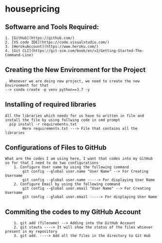 # housepricing

## Softwarre and Tools Required:
    1. [GitHub](https://github.com/)
    2. [VS code IDE](https://code.visualstudio.com/)
    3. [HerokuAccount](https://www.heroku.com/)
    4. [Git CLI](https://git-scm.com/book/en/v2/Getting-Started-The-Command-Line)

## Creating the New Environment for the Project
    . Whenever we are doing new project, we need to create the new Environment for that
    --> conda create -p venv python==3.7 -y

## Installing of required libraries
    All the libraries which needs for us have to written in file and install the file by using follwing code in cmd prompt
      pip install -r requirements.txt 
            Here requirements.txt ---> File that contains all the libraries

## Configurations of Files to GitHub
    What are the codes I am using here, I want that codes into my GitHub so for that I need to do two configurations
        1. Configure User name by using the following command
            git config --global user.name "User Name" --> For Creating Username
            git config --global user.name -----> For displaying User Name
        2. Configure Email by using the following command
            git config --global user.email "User Name" --> For Creating Username
            git config --global user.email -----> For displaying User Name

## Commiting the codes to my GitHub Account
        1. git add (filename) --> Adding into the GitHub Account
        2. git stauts ----> It will show the status of the files whiever present in my repository
        3. git add. ----> Add all the files in the directory to Git Hub